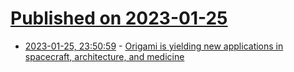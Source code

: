 # [Published on 2023-01-25](index.md)

* [2023-01-25, 23:50:59](https://news.ycombinator.com/item?id=34525875) - [Origami is yielding new applications in spacecraft, architecture, and medicine](https://www.nationalgeographic.com/magazine/article/origami-driving-futuristic-technologies-feature)
